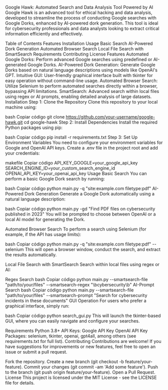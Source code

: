 Google Hawk: Automated Search and Data Analysis Tool Powered by AI
Google Hawk is an advanced tool for ethical hacking and data analysis, developed to streamline the process of conducting Google searches with Google Dorks, enhanced by AI-powered dork generation. This tool is ideal for cybersecurity professionals and data analysts looking to extract critical information efficiently and effectively.

Table of Contents
Features
Installation
Usage
Basic Search
AI-Powered Dork Generation
Automated Browser Search
Local File Search with SmartSearch
Requirements
Contributing
License
Features
Automated Google Dorks: Perform advanced Google searches using predefined or AI-generated Google Dorks.
AI-Powered Dork Generation: Generate Google Dorks based on natural language descriptions using models like OpenAI's GPT.
Intuitive GUI: User-friendly graphical interface built with tkinter for easy operation without command-line usage.
Automated Browser Search: Utilize Selenium to perform automated searches directly within a browser, bypassing API limitations.
SmartSearch: Advanced search within local files using regex or AI prompts, enabling detailed analysis of large datasets.
Installation
Step 1: Clone the Repository
Clone this repository to your local machine using:

bash
Copiar código
git clone https://github.com/your-username/google-hawk.git
cd google-hawk
Step 2: Install Dependencies
Install the required Python packages using pip:

bash
Copiar código
pip install -r requirements.txt
Step 3: Set Up Environment Variables
You need to configure your environment variables for Google and OpenAI API keys. Create a .env file in the project root and add your credentials:

makefile
Copiar código
API_KEY_GOOGLE=your_google_api_key
SEARCH_ENGINE_ID=your_custom_search_engine_id
OPENAI_API_KEY=your_openai_api_key
Usage
Basic Search
You can perform a basic Google Dork search by running:

bash
Copiar código
python main.py -q "site:example.com filetype:pdf"
AI-Powered Dork Generation
Generate a Google Dork automatically using a natural language description:

bash
Copiar código
python main.py -gd "Find PDF files on cybersecurity published in 2023"
You will be prompted to choose between OpenAI or a local AI model for generating the Dork.

Automated Browser Search
To perform a search using Selenium (for example, if the API has usage limits):

bash
Copiar código
python main.py -q "site:example.com filetype:pdf" --selenium
This will open a browser window, conduct the search, and extract the results automatically.

Local File Search with SmartSearch
Search within local files using regex or AI:

Regex Search
bash
Copiar código
python main.py --smartsearch-file "path/to/your/files" --smartsearch-regex "\bcybersecurity\b"
AI-Prompt Search
bash
Copiar código
python main.py --smartsearch-file "path/to/your/files" --smartsearch-prompt "Search for cybersecurity incidents in these documents"
GUI Operation
For users who prefer a graphical interface, simply run:

bash
Copiar código
python search_gui.py
This will launch the tkinter-based GUI, where you can easily navigate and configure your searches.

Requirements
Python 3.8+
API Keys:
Google API Key
OpenAI API Key
Packages:
selenium, tkinter, openai, gpt4all, among others (see requirements.txt for full list).
Contributing
Contributions are welcome! If you have suggestions for improvements or new features, feel free to open an issue or submit a pull request.

Fork the repository.
Create a new branch (git checkout -b feature/your-feature).
Commit your changes (git commit -am 'Add some feature').
Push to the branch (git push origin feature/your-feature).
Open a Pull Request.
License
This project is licensed under the MIT License - see the LICENSE file for details.
